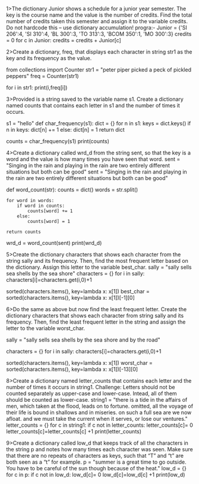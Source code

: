 1>The dictionary Junior shows a schedule for a junior year semester. The key is the course name and the value is the number of credits. Find the total number of credits taken this semester and assign it to the variable credits. Do not hardcode this – use dictionary accumulation!
progra:-
       Junior = {'SI 206':4, 'SI 310':4, 'BL 300':3, 'TO 313':3, 'BCOM 350':1, 'MO 300':3}
credits = 0
for c in Junior:
    credits = credits + Junior[c]



2>Create a dictionary, freq, that displays each character in string str1 as the key and its frequency as the value.

from collections import Counter
str1 = "peter piper picked a peck of pickled peppers"
freq  = Counter(str1)

for i in str1:
    print(i,freq[i])


3>Provided is a string saved to the variable name s1. Create a dictionary named counts that contains each letter in s1 and the number of times it occurs.

s1 = "hello"
def char_frequency(s1):
    dict = {}
    for n in s1:
        keys = dict.keys()
        if n in keys:
            dict[n] += 1
        else:
            dict[n] = 1
    return dict

counts = char_frequency(s1)
print(counts)


4>Create a dictionary called wrd_d from the string sent, so that the key is a word and the value is how many times you have seen that word.
sent = "Singing in the rain and playing in the rain are two entirely different situations but both can be good"
sent = "Singing in the rain and playing in the rain are two entirely different situations but both can be good"

def word_count(str):
    counts = dict()
    words = str.split()

    for word in words:
        if word in counts:
            counts[word] += 1
        else:
            counts[word] = 1

    return counts

wrd_d  = word_count(sent)
print(wrd_d)


5>Create the dictionary characters that shows each character from the string sally and its frequency. Then, find the most frequent letter based on the dictionary. Assign this letter to the variable best_char.
sally = "sally sells sea shells by the sea shore"
characters = {}
for i in sally:
    characters[i]=characters.get(i,0)+1
    
sorted(characters.items(), key=lambda x: x[1])
best_char = sorted(characters.items(), key=lambda x: x[1])[-1][0]

6>Do the same as above but now find the least frequent letter. Create the dictionary characters that shows each character from string sally and its frequency. Then, find the least frequent letter in the string and assign the letter to the variable worst_char.

sally = "sally sells sea shells by the sea shore and by the road"

characters = {}
for i in sally:
    characters[i]=characters.get(i,0)+1
    
sorted(characters.items(), key=lambda x: x[1])
worst_char = sorted(characters.items(), key=lambda x: x[1])[-13][0]


8>Create a dictionary named letter_counts that contains each letter and the number of times it occurs in string1. Challenge: Letters should not be counted separately as upper-case and lower-case. Intead, all of them should be counted as lower-case.
string1 = "there is a tide in the affairs of men, which taken at the flood, leads on to fortune. omitted, all the voyage of their life is bound in shallows and in miseries. on such a full sea are we now afloat. and we must take the current when it serves, or lose our ventures."
letter_counts = {}
for c in string1:
    if c not in letter_counts:
        letter_counts[c]= 0
    letter_counts[c]=letter_counts[c] +1
print(letter_counts)


9>Create a dictionary called low_d that keeps track of all the characters in the string p and notes how many times each character was seen. Make sure that there are no repeats of characters as keys, such that “T” and “t” are both seen as a “t” for example.
p = "summer is a great time to go outside. You have to be careful of the sun though because of the heat."
low_d = {}
for c in p:
    if c not in low_d:
        low_d[c]= 0
    low_d[c]=low_d[c] +1
print(low_d)
